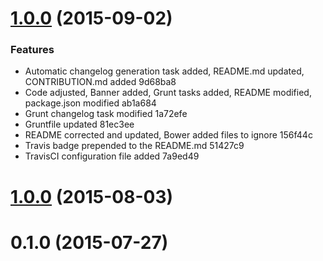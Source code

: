 <a name="1.0.0"></a>
# [1.0.0](//compare/1.0.0...v1.0.0) (2015-09-02)


### Features

* Automatic changelog generation task added, README.md updated, CONTRIBUTION.md added 9d68ba8
* Code adjusted, Banner added, Grunt tasks added, README modified, package.json modified ab1a684
* Grunt changelog task modified 1a72efe
* Gruntfile updated 81ec3ee
* README corrected and updated, Bower added files to ignore 156f44c
* Travis badge prepended to the README.md 51427c9
* TravisCI configuration file added 7a9ed49



<a name="1.0.0"></a>
# [1.0.0](//compare/0.1.0...1.0.0) (2015-08-03)




<a name="0.1.0"></a>
# 0.1.0 (2015-07-27)




